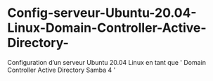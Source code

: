 # Config-serveur-Ubuntu-20.04-Linux-Domain-Controller-Active-Directory-
Configuration d’un serveur Ubuntu 20.04 Linux  en tant que  ' Domain Controller Active Directory Samba 4 '
